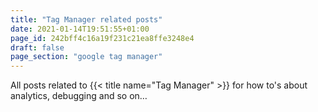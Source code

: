 ```yaml
---
title: "Tag Manager related posts"
date: 2021-01-14T19:51:55+01:00
page_id: 242bff4c16a19f231c21ea8ffe3248e4
draft: false
page_section: "google tag manager"
---
```


All posts related to {{< title name="Tag Manager" >}} for how to's about analytics, debugging and so on…